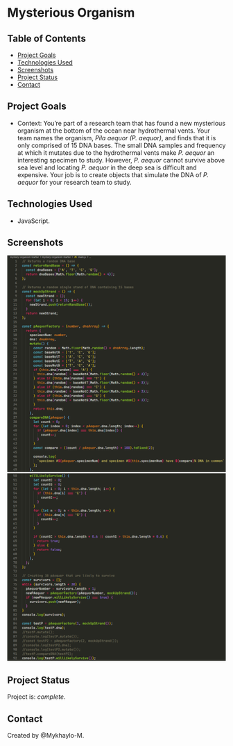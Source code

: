 # Mysterious Organism

## Table of Contents

- [Project Goals](#project-goals)
- [Technologies Used](#technologies-used)
- [Screenshots](#screenshots)
- [Project Status](#project-status)
- [Contact](#contact)

## Project Goals

- Context: You’re part of a research team that has found a new mysterious organism at the bottom of the ocean near hydrothermal vents. Your team names the organism, _Pila aequor (P. aequor)_, and finds that it is only comprised of 15 DNA bases. The small DNA samples and frequency at which it mutates due to the hydrothermal vents make _P. aequor_ an interesting specimen to study. However, _P. aequor_ cannot survive above sea level and locating _P. aequor_ in the deep sea is difficult and expensive. Your job is to create objects that simulate the DNA of _P. aequor_ for your research team to study.

## Technologies Used

- JavaScript.

## Screenshots

![Example screenshot](./img/screenshot_1.png)
![Example screenshot](./img/screenshot_2.png)

## Project Status

Project is: _complete_.

## Contact

Created by @Mykhaylo-M.
